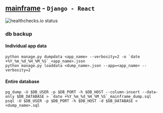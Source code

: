 ## [mainframe](https://pradan.dev/) - `Django - React`
<img alt="healthchecks.io status" src="https://healthchecks.io/badge/5a1d5302-e570-47ef-bbbf-50c73b283092/-O8jpQTp.svg" />

### db backup
#### Individual app data

```shell
python manage.py dumpdata <app_name> --verbosity=2 -o `date +%Y_%m_%d_%H_%M_%S`_<app_name>.json
python manage.py loaddata <dump_name>.json --app=<app_name> --verbosity=2
```

#### Entire database

```shell
pg_dump -U $DB_USER -p $DB_PORT -h $DB_HOST --column-insert --data-only $DB_DATABASE > `date +%Y_%m_%d_%H_%M_%S`_mainframe_dump.sql
psql -U $DB_USER -p $DB_PORT -h $DB_HOST -d $DB_DATABASE < <dump_name>.sql
```
